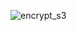 ![encrypt_s3](https://chart.googleapis.com/chart?cht=gv&chl=digraph+G+%7B%0Alabel%3D%22encrypt_s3%22%0Alabelloc%3D%22t%22%0A%22__start__%22+%5Blabel%3D%22start%22%2Cshape%3Dcircle%2Cstyle%3Dfilled%2Cfillcolor%3Dblack%2Cfontcolor%3Dwhite%2Cfontsize%3D9%5D%3B%0A%22check%22+%5Bshape%3DMrecord%2Clabel%3D%22%7Bcheck%7Cdo%2F+examples.encrypt_s3.actions.CheckIfFileExists%7D%22%5D%3B%0A%22__start__%22+-%3E+%22check%22+%5Blabel%3D%22%22%5D%0A%22check%22+-%3E+%22encrypt%22+%5Blabel%3D%22done%22%5D%3B%0A%22check%22+-%3E+%22done%22+%5Blabel%3D%22missing%22%5D%3B%0A%22encrypt%22+%5Bshape%3DMrecord%2Clabel%3D%22%7Bencrypt%7Cdo%2F+examples.encrypt_s3.actions.EncryptFile%7D%22%5D%3B%0A%22encrypt%22+-%3E+%22cleanup%22+%5Blabel%3D%22done%22%5D%3B%0A%22cleanup%22+%5Bshape%3DMrecord%2Clabel%3D%22%7Bcleanup%7Cdo%2F+examples.encrypt_s3.actions.RemoveOldFile%7D%22%5D%3B%0A%22cleanup%22+-%3E+%22done%22+%5Blabel%3D%22done%22%5D%3B%0A%22done%22+%5Bshape%3DMrecord%2Clabel%3D%22%7Bdone%7C%7D%22%5D%3B%0A%22done%22+-%3E+%22__end__%22+%5Blabel%3D%22%22%5D%0A%22__end__%22+%5Blabel%3D%22end%22%2Cshape%3Ddoublecircle%2Cstyle%3Dfilled%2Cfillcolor%3Dblack%2Cfontcolor%3Dwhite%2Cfontsize%3D9%5D%3B%0A%7D)
